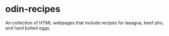 # odin-recipes
An collection of HTML webpages that include recipes for lasagna, beef pho, and hard boiled eggs.
